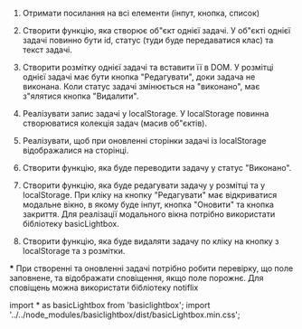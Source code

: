 1. Отримати посилання на всі елементи (інпут, кнопка, список)

2. Створити функцію, яка створює об"єкт однієї задачі. У об"єкті однієї задачі
   повинно бути id, статус (туди буде передаватися клас) та текст задачі.

3. Створити розмітку однієї задачі та вставити її в DOM. У розмітці однієї
   задачі має бути кнопка "Редагувати", доки задача не виконана. Коли статус
   задачі змінюється на "виконано", має з"ялятися кнопка "Видалити".

4. Реалізувати запис задачі у localStorage. У localStorage повинна створюватися
   колекція задач (масив об"єктів).

5. Реалізувати, щоб при оновленні сторінки задачі із localStorage відображалися
   на сторінці.

6. Створити функцію, яка буде переводити задачу у статус "Виконано".

7. Створити функцію, яка буде редагувати задачу у розмітці та у localStorage.
   При кліку на кнопку "Редагувати" має відкриватися модальне вікно, в якому
   буде інпут, кнопка "Оновити" та кнопка закриття. Для реалізації модального
   вікна потрібно використати бібліотеку basicLightbox.

8. Створити функцію, яка буде видаляти задачу по кліку на кнопку з localStorage
   та з розмітки.

**\*** При створенні та оновленні задачі потрібно робити перевірку, що поле
заповнене, та відображати сповіщення, якщо поле порожнє. Для сповіщень можна
використати бібліотеку notiflix

import \* as basicLightbox from 'basiclightbox'; import
'../../node_modules/basiclightbox/dist/basicLightbox.min.css';
